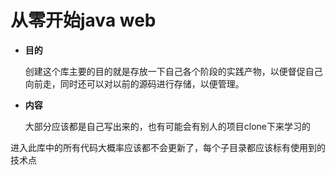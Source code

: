 # 从零开始java web

* **目的**

  创建这个库主要的目的就是存放一下自己各个阶段的实践产物，以便督促自己向前走，同时还可以对以前的源码进行存储，以便管理。

* **内容**

  大部分应该都是自己写出来的，也有可能会有别人的项目clone下来学习的



进入此库中的所有代码大概率应该都不会更新了，每个子目录都应该标有使用到的技术点

